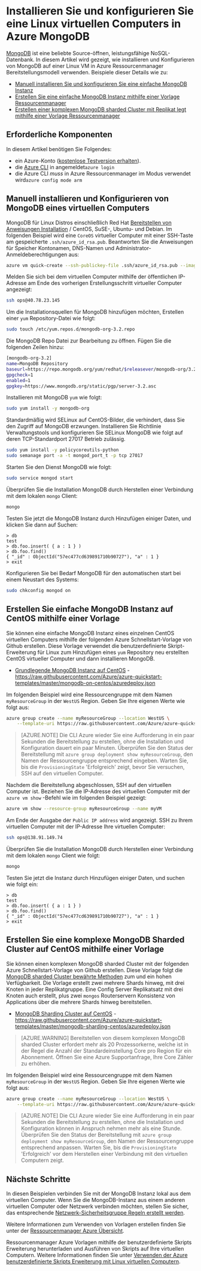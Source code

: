 <properties
   pageTitle="Installieren MongoDB einer Linux virtuellen Computers | Microsoft Azure"
   description="Informationen Sie zum Installieren und Konfigurieren von MongoDB auf einem Computer in das Modell zur Bereitstellung von Ressourcenmanager mit Azure Linux."
   services="virtual-machines-linux"
   documentationCenter=""
   authors="iainfoulds"
   manager="timlt"
   editor=""/>

<tags
   ms.service="virtual-machines-linux"
   ms.devlang="na"
   ms.topic="article"
   ms.tgt_pltfrm="vm-linux"
   ms.workload="infrastructure"
   ms.date="09/29/2016"
   ms.author="iainfou"/>

# <a name="install-and-configure-mongodb-on-a-linux-vm-in-azure"></a>Installieren Sie und konfigurieren Sie eine Linux virtuellen Computers in Azure MongoDB
[MongoDB](http://www.mongodb.org) ist eine beliebte Source-öffnen, leistungsfähige NoSQL-Datenbank. In diesem Artikel wird gezeigt, wie installieren und Konfigurieren von MongoDB auf einer Linux VM in Azure Ressourcenmanager Bereitstellungsmodell verwenden. Beispiele dieser Details wie zu:

- [Manuell installieren Sie und konfigurieren Sie eine einfache MongoDB Instanz](#manually-install-and-configure-mongodb-on-a-vm)
- [Erstellen Sie eine einfache MongoDB Instanz mithilfe einer Vorlage Ressourcenmanager](#create-basic-mongodb-instance-on-centos-using-a-template)
- [Erstellen einer komplexen MongoDB sharded Cluster mit Replikat legt mithilfe einer Vorlage Ressourcenmanager](#create-a-complex-mongodb-sharded-cluster-on-centos-using-a-template)


## <a name="prerequisites"></a>Erforderliche Komponenten
In diesem Artikel benötigen Sie Folgendes:

- ein Azure-Konto ([kostenlose Testversion erhalten](https://azure.microsoft.com/pricing/free-trial/)).
- die [Azure CLI](../xplat-cli-install.md) in angemeldet`azure login`
- die Azure CLI *muss* in Azure Ressourcenmanager im Modus verwendet wird`azure config mode arm`


## <a name="manually-install-and-configure-mongodb-on-a-vm"></a>Manuell installieren und Konfigurieren von MongoDB eines virtuellen Computers
MongoDB für Linux Distros einschließlich Red Hat [Bereitstellen von Anweisungen Installation](https://docs.mongodb.com/manual/administration/install-on-linux/) / CentOS, SuSE-, Ubuntu- und Debian. Im folgenden Beispiel wird eine `CoreOS` virtueller Computer mit einer SSH-Taste am gespeicherte `.ssh/azure_id_rsa.pub`. Beantworten Sie die Anweisungen für Speicher Kontonamen, DNS-Namen und Administrator-Anmeldeberechtigungen aus:

```bash
azure vm quick-create --ssh-publickey-file .ssh/azure_id_rsa.pub --image-urn CentOS
```

Melden Sie sich bei dem virtuellen Computer mithilfe der öffentlichen IP-Adresse am Ende des vorherigen Erstellungsschritt virtueller Computer angezeigt:

```bash
ssh ops@40.78.23.145
```

Um die Installationsquellen für MongoDB hinzufügen möchten, Erstellen einer `yum` Repository-Datei wie folgt:

```bash
sudo touch /etc/yum.repos.d/mongodb-org-3.2.repo
```

Die MongoDB Repo Datei zur Bearbeitung zu öffnen. Fügen Sie die folgenden Zeilen hinzu:

```bash
[mongodb-org-3.2]
name=MongoDB Repository
baseurl=https://repo.mongodb.org/yum/redhat/$releasever/mongodb-org/3.2/x86_64/
gpgcheck=1
enabled=1
gpgkey=https://www.mongodb.org/static/pgp/server-3.2.asc
```

Installieren mit MongoDB `yum` wie folgt:

```bash
sudo yum install -y mongodb-org
```

Standardmäßig wird SELinux auf CentOS-Bilder, die verhindert, dass Sie den Zugriff auf MongoDB erzwungen. Installieren Sie Richtlinie Verwaltungstools und konfigurieren Sie SELinux MongoDB wie folgt auf deren TCP-Standardport 27017 Betrieb zulässig. 

```bash
sudo yum install -y policycoreutils-python
sudo semanage port -a -t mongod_port_t -p tcp 27017
```

Starten Sie den Dienst MongoDB wie folgt:

```bash
sudo service mongod start
```

Überprüfen Sie die Installation MongoDB durch Herstellen einer Verbindung mit dem lokalen `mongo` Client:

```bash
mongo
```

Testen Sie jetzt die MongoDB Instanz durch Hinzufügen einiger Daten, und klicken Sie dann auf Suchen:

```
> db
test
> db.foo.insert( { a : 1 } )  
> db.foo.find()  
{ "_id" : ObjectId("57ec477cd639891710b90727"), "a" : 1 }
> exit
```

Konfigurieren Sie bei Bedarf MongoDB für den automatischen start bei einem Neustart des Systems:

```bash
sudo chkconfig mongod on
```


## <a name="create-basic-mongodb-instance-on-centos-using-a-template"></a>Erstellen Sie einfache MongoDB Instanz auf CentOS mithilfe einer Vorlage
Sie können eine einfache MongoDB Instanz eines einzelnen CentOS virtuellen Computers mithilfe der folgenden Azure Schnellstart-Vorlage von Github erstellen. Diese Vorlage verwendet die benutzerdefinierte Skript-Erweiterung für Linux zum Hinzufügen eines `yum` Repository neu erstellten CentOS virtueller Computer und dann installieren MongoDB.

- [Grundlegende MongoDB Instanz auf CentOS](https://github.com/Azure/azure-quickstart-templates/tree/master/mongodb-on-centos) - https://raw.githubusercontent.com/Azure/azure-quickstart-templates/master/mongodb-on-centos/azuredeploy.json

Im folgenden Beispiel wird eine Ressourcengruppe mit dem Namen `myResourceGroup` in der `WestUS` Region. Geben Sie Ihre eigenen Werte wie folgt aus:

```bash
azure group create --name myResourceGroup --location WestUS \
    --template-uri https://raw.githubusercontent.com/Azure/azure-quickstart-templates/master/mongodb-on-centos/azuredeploy.json
```

> [AZURE.NOTE] Die CLI Azure wieder Sie eine Aufforderung in ein paar Sekunden die Bereitstellung zu erstellen, ohne die Installation und Konfiguration dauert ein paar Minuten. Überprüfen Sie den Status der Bereitstellung mit `azure group deployment show myResourceGroup`, den Namen der Ressourcengruppe entsprechend eingeben. Warten Sie, bis die `ProvisioningState` 'Erfolgreich' zeigt, bevor Sie versuchen, SSH auf den virtuellen Computer.

Nachdem die Bereitstellung abgeschlossen, SSH auf den virtuellen Computer ist. Beziehen Sie die IP-Adresse des virtuellen Computer mit der `azure vm show` -Befehl wie im folgenden Beispiel gezeigt:

```bash
azure vm show --resource-group myResourceGroup --name myVM
```

Am Ende der Ausgabe der `Public IP address` wird angezeigt. SSH zu Ihrem virtuellen Computer mit der IP-Adresse Ihre virtuellen Computer:

```bash
ssh ops@138.91.149.74
```

Überprüfen Sie die Installation MongoDB durch Herstellen einer Verbindung mit dem lokalen `mongo` Client wie folgt:

```bash
mongo
```

Testen Sie jetzt die Instanz durch Hinzufügen einiger Daten, und suchen wie folgt ein:

```
> db
test
> db.foo.insert( { a : 1 } )  
> db.foo.find()  
{ "_id" : ObjectId("57ec477cd639891710b90727"), "a" : 1 }
> exit
```


## <a name="create-a-complex-mongodb-sharded-cluster-on-centos-using-a-template"></a>Erstellen Sie eine komplexe MongoDB Sharded Cluster auf CentOS mithilfe einer Vorlage
Sie können einen komplexen MongoDB sharded Cluster mit der folgenden Azure Schnellstart-Vorlage von Github erstellen. Diese Vorlage folgt die [MongoDB sharded Cluster bewährte Methoden](https://docs.mongodb.com/manual/core/sharded-cluster-components/) zum und ein hohen Verfügbarkeit. Die Vorlage erstellt zwei mehrere Shards hinweg, mit drei Knoten in jeder Replikatgruppe. Eine Config Server Replikatsatz mit drei Knoten auch erstellt, plus zwei `mongos` Routerservern Konsistenz von Applications über die mehrere Shards hinweg bereitstellen.

- [MongoDB Sharding Cluster auf CentOS](https://github.com/Azure/azure-quickstart-templates/tree/master/mongodb-sharding-centos) - https://raw.githubusercontent.com/Azure/azure-quickstart-templates/master/mongodb-sharding-centos/azuredeploy.json

> [AZURE.WARNING] Bereitstellen von diesem komplexen MongoDB sharded Cluster erfordert mehr als 20 Prozessorkerne, welche ist in der Regel die Anzahl der Standardeinstellung Core pro Region für ein Abonnement. Öffnen Sie eine Azure Supportanfrage, Ihre Core Zähler zu erhöhen.

Im folgenden Beispiel wird eine Ressourcengruppe mit dem Namen `myResourceGroup` in der `WestUS` Region. Geben Sie Ihre eigenen Werte wie folgt aus:

```bash
azure group create --name myResourceGroup --location WestUS \
    --template-uri https://raw.githubusercontent.com/Azure/azure-quickstart-templates/master/mongodb-sharding-centos/azuredeploy.json
```

> [AZURE.NOTE] Die CLI Azure wieder Sie eine Aufforderung in ein paar Sekunden die Bereitstellung zu erstellen, ohne die Installation und Konfiguration können in Anspruch nehmen mehr als eine Stunde. Überprüfen Sie den Status der Bereitstellung mit `azure group deployment show myResourceGroup`, den Namen der Ressourcengruppe entsprechend anpassen. Warten Sie, bis die `ProvisioningState` 'Erfolgreich' vor dem Herstellen einer Verbindung mit den virtuellen Computern zeigt.


## <a name="next-steps"></a>Nächste Schritte
In diesen Beispielen verbinden Sie mit der MongoDB Instanz lokal aus dem virtuellen Computer. Wenn Sie die MongoDB-Instanz aus einem anderen virtuellen Computer oder Netzwerk verbinden möchten, stellen Sie sicher, das entsprechende [Netzwerk-Sicherheitsgruppe Regeln erstellt werden](virtual-machines-linux-nsg-quickstart.md).

Weitere Informationen zum Verwenden von Vorlagen erstellen finden Sie unter der [Ressourcenmanager Azure Übersicht](../azure-resource-manager/resource-group-overview.md).

Ressourcenmanager Azure Vorlagen mithilfe der benutzerdefinierte Skripts Erweiterung herunterladen und Ausführen von Skripts auf Ihre virtuellen Computern. Weitere Informationen finden Sie unter [Verwenden der Azure benutzerdefinierte Skripts Erweiterung mit Linux virtuellen Computern](virtual-machines-linux-extensions-customscript.md).
